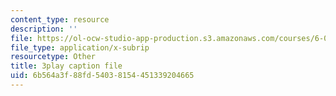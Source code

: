 ```yaml
---
content_type: resource
description: ''
file: https://ol-ocw-studio-app-production.s3.amazonaws.com/courses/6-00-introduction-to-computer-science-and-programming-fall-2008/6b564a3f88fd54038154451339204665_Q8SoG1OIveU.vtt
file_type: application/x-subrip
resourcetype: Other
title: 3play caption file
uid: 6b564a3f-88fd-5403-8154-451339204665
---
```

